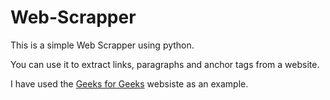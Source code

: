 # Web-Scrapper

This is a simple Web Scrapper using python. 

You can use it to extract links, paragraphs and anchor tags from a website.     

I have used the [Geeks for Geeks](https://www.geeksforgeeks.org/home/) websiste as an example. 